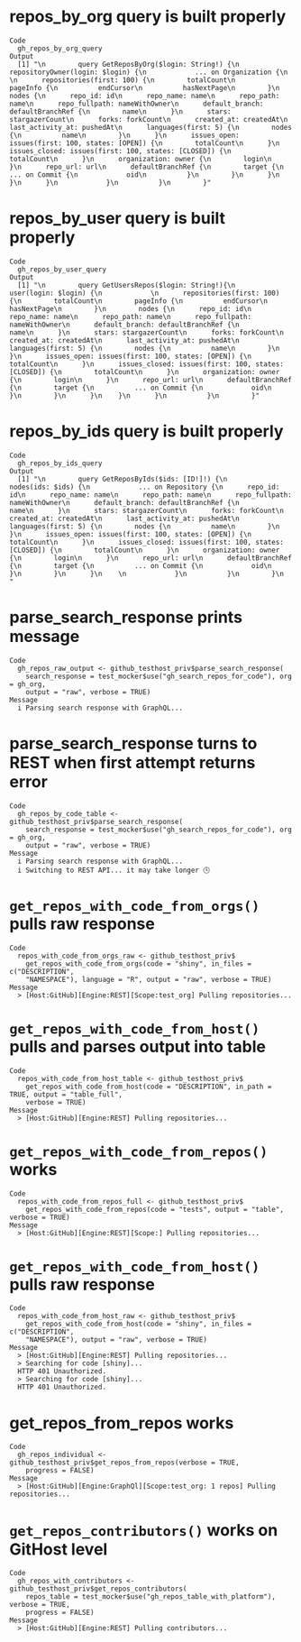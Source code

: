 # repos_by_org query is built properly

    Code
      gh_repos_by_org_query
    Output
      [1] "\n        query GetReposByOrg($login: String!) {\n          repositoryOwner(login: $login) {\n            ... on Organization {\n              \n      repositories(first: 100) {\n        totalCount\n        pageInfo {\n          endCursor\n          hasNextPage\n        }\n        nodes {\n      repo_id: id\n      repo_name: name\n      repo_path: name\n      repo_fullpath: nameWithOwner\n      default_branch: defaultBranchRef {\n        name\n      }\n      stars: stargazerCount\n      forks: forkCount\n      created_at: createdAt\n      last_activity_at: pushedAt\n      languages(first: 5) {\n        nodes {\n          name\n        }\n      }\n      issues_open: issues(first: 100, states: [OPEN]) {\n        totalCount\n      }\n      issues_closed: issues(first: 100, states: [CLOSED]) {\n        totalCount\n      }\n      organization: owner {\n        login\n      }\n      repo_url: url\n      defaultBranchRef {\n        target {\n          ... on Commit {\n            oid\n          }\n        }\n      }\n    }\n      }\n            }\n          }\n        }"

# repos_by_user query is built properly

    Code
      gh_repos_by_user_query
    Output
      [1] "\n        query GetUsersRepos($login: String!){\n          user(login: $login) {\n            \n      repositories(first: 100) {\n        totalCount\n        pageInfo {\n          endCursor\n          hasNextPage\n        }\n        nodes {\n      repo_id: id\n      repo_name: name\n      repo_path: name\n      repo_fullpath: nameWithOwner\n      default_branch: defaultBranchRef {\n        name\n      }\n      stars: stargazerCount\n      forks: forkCount\n      created_at: createdAt\n      last_activity_at: pushedAt\n      languages(first: 5) {\n        nodes {\n          name\n        }\n      }\n      issues_open: issues(first: 100, states: [OPEN]) {\n        totalCount\n      }\n      issues_closed: issues(first: 100, states: [CLOSED]) {\n        totalCount\n      }\n      organization: owner {\n        login\n      }\n      repo_url: url\n      defaultBranchRef {\n        target {\n          ... on Commit {\n            oid\n          }\n        }\n      }\n    }\n      }\n          }\n        }"

# repos_by_ids query is built properly

    Code
      gh_repos_by_ids_query
    Output
      [1] "\n        query GetReposByIds($ids: [ID!]!) {\n          nodes(ids: $ids) {\n            ... on Repository {\n      repo_id: id\n      repo_name: name\n      repo_path: name\n      repo_fullpath: nameWithOwner\n      default_branch: defaultBranchRef {\n        name\n      }\n      stars: stargazerCount\n      forks: forkCount\n      created_at: createdAt\n      last_activity_at: pushedAt\n      languages(first: 5) {\n        nodes {\n          name\n        }\n      }\n      issues_open: issues(first: 100, states: [OPEN]) {\n        totalCount\n      }\n      issues_closed: issues(first: 100, states: [CLOSED]) {\n        totalCount\n      }\n      organization: owner {\n        login\n      }\n      repo_url: url\n      defaultBranchRef {\n        target {\n          ... on Commit {\n            oid\n          }\n        }\n      }\n    \n            }\n          }\n        }\n        "

# parse_search_response prints message

    Code
      gh_repos_raw_output <- github_testhost_priv$parse_search_response(
        search_response = test_mocker$use("gh_search_repos_for_code"), org = gh_org,
        output = "raw", verbose = TRUE)
    Message
      i Parsing search response with GraphQL...

# parse_search_response turns to REST when first attempt returns error

    Code
      gh_repos_by_code_table <- github_testhost_priv$parse_search_response(
        search_response = test_mocker$use("gh_search_repos_for_code"), org = gh_org,
        output = "raw", verbose = TRUE)
    Message
      i Parsing search response with GraphQL...
      i Switching to REST API... it may take longer 🕓

# `get_repos_with_code_from_orgs()` pulls raw response

    Code
      repos_with_code_from_orgs_raw <- github_testhost_priv$
        get_repos_with_code_from_orgs(code = "shiny", in_files = c("DESCRIPTION",
        "NAMESPACE"), language = "R", output = "raw", verbose = TRUE)
    Message
      > [Host:GitHub][Engine:REST][Scope:test_org] Pulling repositories...

# `get_repos_with_code_from_host()` pulls and parses output into table

    Code
      repos_with_code_from_host_table <- github_testhost_priv$
        get_repos_with_code_from_host(code = "DESCRIPTION", in_path = TRUE, output = "table_full",
        verbose = TRUE)
    Message
      > [Host:GitHub][Engine:REST] Pulling repositories...

# `get_repos_with_code_from_repos()` works

    Code
      repos_with_code_from_repos_full <- github_testhost_priv$
        get_repos_with_code_from_repos(code = "tests", output = "table", verbose = TRUE)
    Message
      > [Host:GitHub][Engine:REST][Scope:] Pulling repositories...

# `get_repos_with_code_from_host()` pulls raw response

    Code
      repos_with_code_from_host_raw <- github_testhost_priv$
        get_repos_with_code_from_host(code = "shiny", in_files = c("DESCRIPTION",
        "NAMESPACE"), output = "raw", verbose = TRUE)
    Message
      > [Host:GitHub][Engine:REST] Pulling repositories...
      > Searching for code [shiny]...
      HTTP 401 Unauthorized.
      > Searching for code [shiny]...
      HTTP 401 Unauthorized.

# get_repos_from_repos works

    Code
      gh_repos_individual <- github_testhost_priv$get_repos_from_repos(verbose = TRUE,
        progress = FALSE)
    Message
      > [Host:GitHub][Engine:GraphQl][Scope:test_org: 1 repos] Pulling repositories...

# `get_repos_contributors()` works on GitHost level

    Code
      gh_repos_with_contributors <- github_testhost_priv$get_repos_contributors(
        repos_table = test_mocker$use("gh_repos_table_with_platform"), verbose = TRUE,
        progress = FALSE)
    Message
      > [Host:GitHub][Engine:REST] Pulling contributors...

